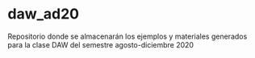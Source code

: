 # daw_ad20
Repositorio donde se almacenarán los ejemplos y materiales generados para la clase DAW del semestre agosto-diciembre 2020
